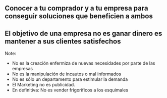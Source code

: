 ## Conocer a tu comprador y a tu empresa para conseguir soluciones que beneficien a ambos<!-- .element: class="fragment  current-visible" data-fragment-index="2" -->

## El  objetivo  de  una  empresa no es ganar dinero es mantener a sus clientes satisfechos<!-- .element: class="fragment" data-fragment-index="1" -->

Note:
* No es la creación enfermiza de nuevas necesidades por parte de las empresas
* No es la manipulación de incautos o mal informados
* No es sólo un departamento para estimular la demanda
* El Marketing no es publicidad.
* En definitiva: No es vender frigoríficos a los esquimales
